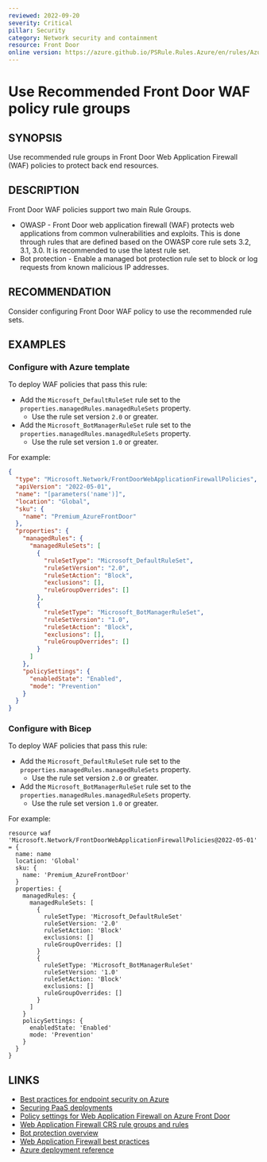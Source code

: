 ```yaml
---
reviewed: 2022-09-20
severity: Critical
pillar: Security
category: Network security and containment
resource: Front Door
online version: https://azure.github.io/PSRule.Rules.Azure/en/rules/Azure.FrontDoorWAF.RuleGroups/
---
```


# Use Recommended Front Door WAF policy rule groups

## SYNOPSIS

Use recommended rule groups in Front Door Web Application Firewall (WAF) policies to protect back end resources.

## DESCRIPTION

Front Door WAF policies support two main Rule Groups.

- OWASP - Front Door web application firewall (WAF) protects web applications from common vulnerabilities and exploits.
This is done through rules that are defined based on the OWASP core rule sets 3.2, 3.1, 3.0.
It is recommended to use the latest rule set.
- Bot protection - Enable a managed bot protection rule set to block or log requests from known malicious IP addresses.

## RECOMMENDATION

Consider configuring Front Door WAF policy to use the recommended rule sets.

## EXAMPLES

### Configure with Azure template

To deploy WAF policies that pass this rule:

- Add the `Microsoft_DefaultRuleSet` rule set to the `properties.managedRules.managedRuleSets` property.
  - Use the rule set version `2.0` or greater.
- Add the `Microsoft_BotManagerRuleSet` rule set to the `properties.managedRules.managedRuleSets` property.
  - Use the rule set version `1.0` or greater.

For example:

```json
{
  "type": "Microsoft.Network/FrontDoorWebApplicationFirewallPolicies",
  "apiVersion": "2022-05-01",
  "name": "[parameters('name')]",
  "location": "Global",
  "sku": {
    "name": "Premium_AzureFrontDoor"
  },
  "properties": {
    "managedRules": {
      "managedRuleSets": [
        {
          "ruleSetType": "Microsoft_DefaultRuleSet",
          "ruleSetVersion": "2.0",
          "ruleSetAction": "Block",
          "exclusions": [],
          "ruleGroupOverrides": []
        },
        {
          "ruleSetType": "Microsoft_BotManagerRuleSet",
          "ruleSetVersion": "1.0",
          "ruleSetAction": "Block",
          "exclusions": [],
          "ruleGroupOverrides": []
        }
      ]
    },
    "policySettings": {
      "enabledState": "Enabled",
      "mode": "Prevention"
    }
  }
}
```

### Configure with Bicep

To deploy WAF policies that pass this rule:

- Add the `Microsoft_DefaultRuleSet` rule set to the `properties.managedRules.managedRuleSets` property.
  - Use the rule set version `2.0` or greater.
- Add the `Microsoft_BotManagerRuleSet` rule set to the `properties.managedRules.managedRuleSets` property.
  - Use the rule set version `1.0` or greater.

For example:

```bicep
resource waf 'Microsoft.Network/FrontDoorWebApplicationFirewallPolicies@2022-05-01' = {
  name: name
  location: 'Global'
  sku: {
    name: 'Premium_AzureFrontDoor'
  }
  properties: {
    managedRules: {
      managedRuleSets: [
        {
          ruleSetType: 'Microsoft_DefaultRuleSet'
          ruleSetVersion: '2.0'
          ruleSetAction: 'Block'
          exclusions: []
          ruleGroupOverrides: []
        }
        {
          ruleSetType: 'Microsoft_BotManagerRuleSet'
          ruleSetVersion: '1.0'
          ruleSetAction: 'Block'
          exclusions: []
          ruleGroupOverrides: []
        }
      ]
    }
    policySettings: {
      enabledState: 'Enabled'
      mode: 'Prevention'
    }
  }
}
```

## LINKS

- [Best practices for endpoint security on Azure](https://learn.microsoft.com/azure/architecture/framework/security/design-network-endpoints)
- [Securing PaaS deployments](https://docs.microsoft.com/azure/security/fundamentals/paas-deployments#install-a-web-application-firewall)
- [Policy settings for Web Application Firewall on Azure Front Door](https://docs.microsoft.com/azure/web-application-firewall/afds/waf-front-door-policy-settings#waf-mode)
- [Web Application Firewall CRS rule groups and rules](https://docs.microsoft.com/azure/web-application-firewall/ag/application-gateway-crs-rulegroups-rules)
- [Bot protection overview](https://docs.microsoft.com/azure/web-application-firewall/ag/bot-protection-overview)
- [Web Application Firewall best practices](https://docs.microsoft.com/azure/web-application-firewall/afds/waf-front-door-best-practices)
- [Azure deployment reference](https://learn.microsoft.com/azure/templates/microsoft.network/frontdoorwebapplicationfirewallpolicies)
